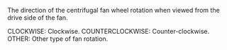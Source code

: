 The direction of the centrifugal fan wheel rotation when viewed from the drive side of the fan.

CLOCKWISE: Clockwise. 
COUNTERCLOCKWISE: Counter-clockwise. 
OTHER: Other type of fan rotation.

